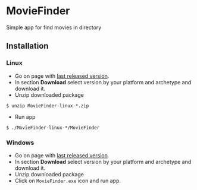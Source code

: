 # MovieFinder

Simple app for find movies in directory

## Installation 

### Linux

* Go on page with [last released version](https://github.com/budry/movie-finder/releases/latest).
* In section **Download** select version by your platform and archetype and download it.
* Unzip downloaded package
```shell
$ unzip MovieFinder-linux-*.zip
```
* Run app
```shell
$ ./MovieFinder-linux-*/MovieFinder
```

### Windows

* Go on page with [last released version](https://github.com/budry/movie-finder/releases/latest).
* In section **Download** select version by your platform and archetype and download it.
* Unzip downloaded package
* Click on `MovieFinder.exe` icon and run app.
